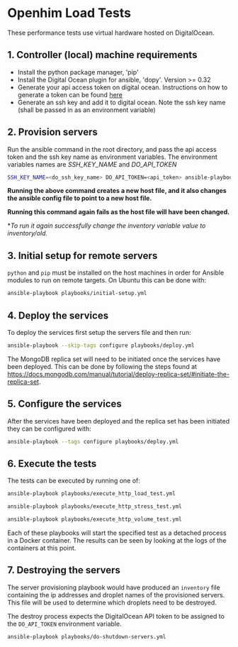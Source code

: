 # Openhim Load Tests

These performance tests use virtual hardware hosted on DigitalOcean.
 


## 1. Controller (local) machine requirements

- Install the python package manager, 'pip'
- Install the Digital Ocean plugin for ansible, 'dopy'. Version >= 0.32
- Generate your api access token on digital ocean. Instructions on how to generate a token can be found [here](https://www.digitalocean.com/docs/api/create-personal-access-token/)
- Generate an ssh key and add it to digital ocean. Note the ssh key name (shall be passed in as an environment variable)


## 2. Provision servers

Run the ansible command in the root directory, and pass the api access token and the ssh key name as environment variables. 
The environment variables names are *SSH_KEY_NAME* and *DO_API_TOKEN*

```sh
SSH_KEY_NAME=<do_ssh_key_name> DO_API_TOKEN=<api_token> ansible-playbook playbooks/create_servers.yml
```

 **Running the above command creates a new host file, and it also changes the ansible config file to point to a new host file.**

 **Running this command again fails as the host file will have been changed.**

 **To run it again successfully change the *inventory* variable value to *inventory/old.**


## 3. Initial setup for remote servers

`python` and `pip` must be installed on the host machines in order for Ansible modules to run on remote targets. 
On Ubuntu this can be done with:

```sh
ansible-playbook playbooks/initial-setup.yml
```


## 4. Deploy the services

To deploy the services first setup the servers file and then run:

```sh
ansible-playbook --skip-tags configure playbooks/deploy.yml
```

The MongoDB replica set will need to be initiated once the services have been deployed. 
This can be done by following the steps found at https://docs.mongodb.com/manual/tutorial/deploy-replica-set/#initiate-the-replica-set.


## 5. Configure the services

After the services have been deployed and the replica set has been initiated they can be configured with:

```sh
ansible-playbook --tags configure playbooks/deploy.yml
```


## 6. Execute the tests

The tests can be executed by running one of:

```sh
ansible-playbook playbooks/execute_http_load_test.yml
```

```sh
ansible-playbook playbooks/execute_http_stress_test.yml
```

```sh
ansible-playbook playbooks/execute_http_volume_test.yml
```

Each of these playbooks will start the specified test as a detached process in a Docker container. 
The results can be seen by looking at the logs of the containers at this point.


## 7. Destroying the servers

The server provisioning playbook would have produced an `inventory` file containing the ip addresses and droplet names of the
provisioned servers. This file will be used to determine which droplets need to be destroyed.

The destroy process expects the DigitalOcean API token to be assigned to the `DO_API_TOKEN` environment variable.  

```sh
ansible-playbook playbooks/do-shutdown-servers.yml
```
